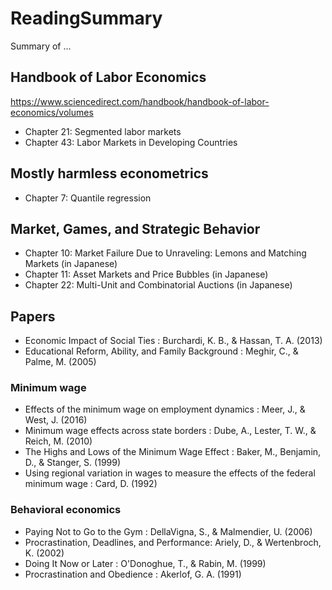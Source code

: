 # ReadingSummary
Summary of ...

## Handbook of Labor Economics
https://www.sciencedirect.com/handbook/handbook-of-labor-economics/volumes
- Chapter 21: Segmented labor markets
- Chapter 43: Labor Markets in Developing Countries

## Mostly harmless econometrics
- Chapter 7: Quantile regression

## Market, Games, and Strategic Behavior
- Chapter 10: Market Failure Due to Unraveling: Lemons and Matching Markets (in Japanese)
- Chapter 11: Asset Markets and Price Bubbles (in Japanese)
- Chapter 22: Multi-Unit and Combinatorial Auctions (in Japanese)

## Papers
- Economic Impact of Social Ties : Burchardi, K. B., & Hassan, T. A. (2013)
- Educational Reform, Ability, and Family Background : Meghir, C., & Palme, M. (2005)

### Minimum wage
- Effects of the minimum wage on employment dynamics : Meer, J., & West, J. (2016)
- Minimum wage effects across state borders : Dube, A., Lester, T. W., & Reich, M. (2010)
- The Highs and Lows of the Minimum Wage Effect : Baker, M., Benjamin, D., & Stanger, S. (1999)
- Using regional variation in wages to measure the effects of the federal minimum wage : Card, D. (1992)

### Behavioral economics
- Paying Not to Go to the Gym : DellaVigna, S., & Malmendier, U. (2006)
- Procrastination, Deadlines, and Performance: Ariely, D., & Wertenbroch, K. (2002)
- Doing It Now or Later : O'Donoghue, T., & Rabin, M. (1999)
- Procrastination and Obedience : Akerlof, G. A. (1991)
